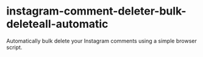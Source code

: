 # instagram-comment-deleter-bulk-deleteall-automatic
Automatically bulk delete your Instagram comments using a simple browser script.
